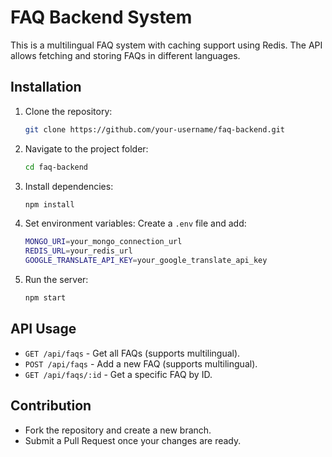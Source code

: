 # FAQ Backend System

This is a multilingual FAQ system with caching support using Redis. The API allows fetching and storing FAQs in different languages.

## Installation

1. Clone the repository:
   ```bash
   git clone https://github.com/your-username/faq-backend.git
   ```
2. Navigate to the project folder:
   ```bash
   cd faq-backend
   ```
3. Install dependencies:
   ```bash
   npm install
   ```

4. Set environment variables:
   Create a `.env` file and add:
   ```bash
   MONGO_URI=your_mongo_connection_url
   REDIS_URL=your_redis_url
   GOOGLE_TRANSLATE_API_KEY=your_google_translate_api_key
   ```

5. Run the server:
   ```bash
   npm start
   ```

## API Usage

- `GET /api/faqs` - Get all FAQs (supports multilingual).
- `POST /api/faqs` - Add a new FAQ (supports multilingual).
- `GET /api/faqs/:id` - Get a specific FAQ by ID.

## Contribution

- Fork the repository and create a new branch.
- Submit a Pull Request once your changes are ready.
